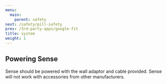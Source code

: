 ```yaml
---
menu:
  main:
    parent: safety
next: /safety/pill-safety
prev: /3rd-party-apps/google-fit
title: system
weight: 1
---
```


## Powering Sense


Sense should be powered with the wall adaptor and cable provided. Sense will not work with accessories from other manufacturers.
